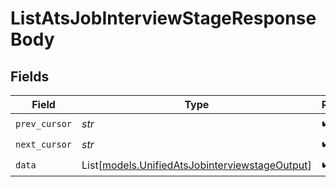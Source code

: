 # ListAtsJobInterviewStageResponseBody


## Fields

| Field                                                                                            | Type                                                                                             | Required                                                                                         | Description                                                                                      |
| ------------------------------------------------------------------------------------------------ | ------------------------------------------------------------------------------------------------ | ------------------------------------------------------------------------------------------------ | ------------------------------------------------------------------------------------------------ |
| `prev_cursor`                                                                                    | *str*                                                                                            | :heavy_check_mark:                                                                               | N/A                                                                                              |
| `next_cursor`                                                                                    | *str*                                                                                            | :heavy_check_mark:                                                                               | N/A                                                                                              |
| `data`                                                                                           | List[[models.UnifiedAtsJobinterviewstageOutput](../models/unifiedatsjobinterviewstageoutput.md)] | :heavy_check_mark:                                                                               | N/A                                                                                              |